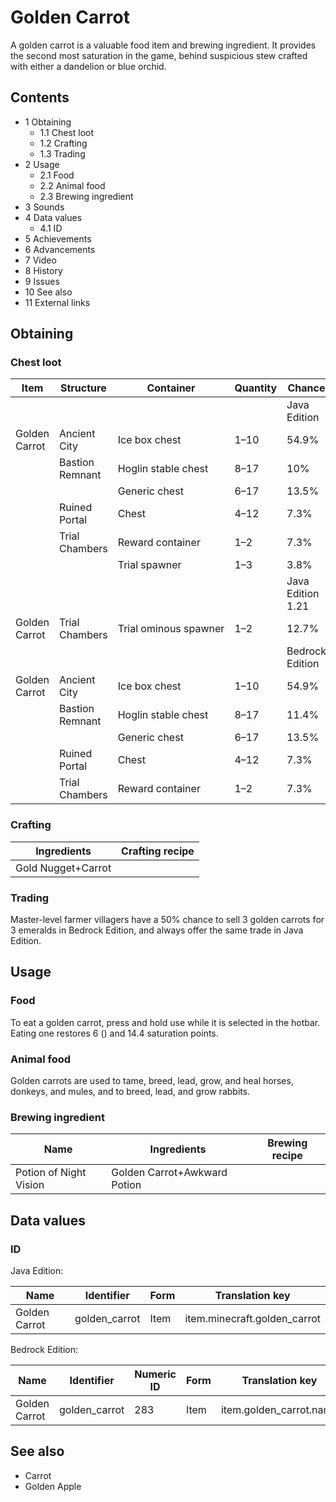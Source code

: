 # Golden Carrot
A golden carrot is a valuable food item and brewing ingredient. It provides the second most saturation in the game, behind suspicious stew crafted with either a dandelion or blue orchid.

## Contents
- 1 Obtaining
	- 1.1 Chest loot
	- 1.2 Crafting
	- 1.3 Trading
- 2 Usage
	- 2.1 Food
	- 2.2 Animal food
	- 2.3 Brewing ingredient
- 3 Sounds
- 4 Data values
	- 4.1 ID
- 5 Achievements
- 6 Advancements
- 7 Video
- 8 History
- 9 Issues
- 10 See also
- 11 External links

## Obtaining
### Chest loot
| Item          | Structure       | Container             | Quantity | Chance            |
|---------------|-----------------|-----------------------|----------|-------------------|
|               |                 |                       |          | Java Edition      |
| Golden Carrot | Ancient City    | Ice box chest         | 1–10     | 54.9%             |
|               | Bastion Remnant | Hoglin stable chest   | 8–17     | 10%               |
|               |                 | Generic chest         | 6–17     | 13.5%             |
|               | Ruined Portal   | Chest                 | 4–12     | 7.3%              |
|               | Trial Chambers  | Reward container      | 1–2      | 7.3%              |
|               |                 | Trial spawner         | 1–3      | 3.8%              |
|               |                 |                       |          | Java Edition 1.21 |
| Golden Carrot | Trial Chambers  | Trial ominous spawner | 1–2      | 12.7%             |
|               |                 |                       |          | Bedrock Edition   |
| Golden Carrot | Ancient City    | Ice box chest         | 1–10     | 54.9%             |
|               | Bastion Remnant | Hoglin stable chest   | 8–17     | 11.4%             |
|               |                 | Generic chest         | 6–17     | 13.5%             |
|               | Ruined Portal   | Chest                 | 4–12     | 7.3%              |
|               | Trial Chambers  | Reward container      | 1–2      | 7.3%              |

### Crafting
| Ingredients        | Crafting recipe |
|--------------------|-----------------|
| Gold Nugget+Carrot |                 |

### Trading
Master-level farmer villagers have a 50% chance to sell 3 golden carrots for 3 emeralds in Bedrock Edition, and always offer the same trade in Java Edition.

## Usage
### Food
To eat a golden carrot, press and hold use while it is selected in the hotbar. Eating one restores 6 () and 14.4 saturation points. 

### Animal food
Golden carrots are used to tame, breed, lead, grow, and heal horses, donkeys, and mules, and to breed, lead, and grow rabbits.

### Brewing ingredient
| Name                   | Ingredients                  | Brewing recipe |
|------------------------|------------------------------|----------------|
| Potion of Night Vision | Golden Carrot+Awkward Potion |                |

## Data values
### ID
Java Edition:

| Name          | Identifier    | Form | Translation key              |
|---------------|---------------|------|------------------------------|
| Golden Carrot | golden_carrot | Item | item.minecraft.golden_carrot |

Bedrock Edition:

| Name          | Identifier    | Numeric ID | Form | Translation key         |
|---------------|---------------|------------|------|-------------------------|
| Golden Carrot | golden_carrot | 283        | Item | item.golden_carrot.name |

## See also
- Carrot
- Golden Apple



